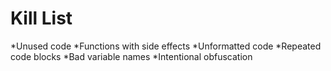 Kill List
=========
*Unused code
*Functions with side effects
*Unformatted code
*Repeated code blocks
*Bad variable names
*Intentional obfuscation
